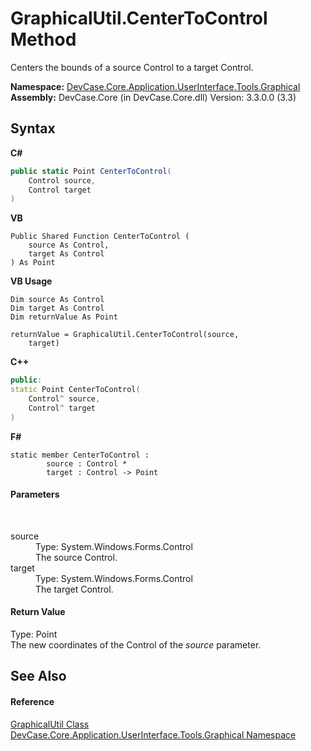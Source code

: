 # GraphicalUtil.CenterToControl Method 
 

Centers the bounds of a source Control to a target Control.

**Namespace:**&nbsp;<a href="N_DevCase_Core_Application_UserInterface_Tools_Graphical">DevCase.Core.Application.UserInterface.Tools.Graphical</a><br />**Assembly:**&nbsp;DevCase.Core (in DevCase.Core.dll) Version: 3.3.0.0 (3.3)

## Syntax

**C#**<br />
``` C#
public static Point CenterToControl(
	Control source,
	Control target
)
```

**VB**<br />
``` VB
Public Shared Function CenterToControl ( 
	source As Control,
	target As Control
) As Point
```

**VB Usage**<br />
``` VB Usage
Dim source As Control
Dim target As Control
Dim returnValue As Point

returnValue = GraphicalUtil.CenterToControl(source, 
	target)
```

**C++**<br />
``` C++
public:
static Point CenterToControl(
	Control^ source, 
	Control^ target
)
```

**F#**<br />
``` F#
static member CenterToControl : 
        source : Control * 
        target : Control -> Point 

```


#### Parameters
&nbsp;<dl><dt>source</dt><dd>Type: System.Windows.Forms.Control<br />The source Control.</dd><dt>target</dt><dd>Type: System.Windows.Forms.Control<br />The target Control.</dd></dl>

#### Return Value
Type: Point<br />The new coordinates of the Control of the *source* parameter.

## See Also


#### Reference
<a href="T_DevCase_Core_Application_UserInterface_Tools_Graphical_GraphicalUtil">GraphicalUtil Class</a><br /><a href="N_DevCase_Core_Application_UserInterface_Tools_Graphical">DevCase.Core.Application.UserInterface.Tools.Graphical Namespace</a><br />